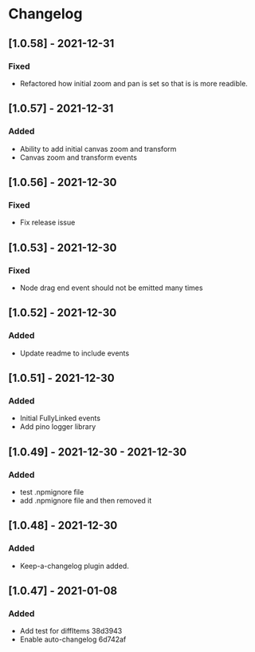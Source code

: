 # Changelog

## [1.0.58] - 2021-12-31
### Fixed
- Refactored how initial zoom and pan is set so that is is more readible.
## [1.0.57] - 2021-12-31
### Added
- Ability to add initial canvas zoom and transform
- Canvas zoom and transform events

## [1.0.56] - 2021-12-30
### Fixed
- Fix release issue

## [1.0.53] - 2021-12-30

### Fixed
- Node drag end event should not be emitted many times


## [1.0.52] - 2021-12-30

### Added
- Update readme to include events
## [1.0.51] - 2021-12-30
### Added
- Initial FullyLinked events
- Add pino logger library

## [1.0.49] - 2021-12-30 - 2021-12-30

### Added
- test .npmignore file
- add .npmignore file and then removed it

## [1.0.48] - 2021-12-30

### Added

- Keep-a-changelog plugin added.

## [1.0.47] - 2021-01-08
### Added

- Add test for diffItems 38d3943
- Enable auto-changelog 6d742af
